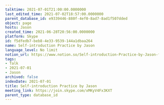 ```yaml
---
talktime: 2021-07-01T21:00:00.0000000
last_edited_time: 2021-07-02T18:57:00.0000000
parent_database_id: e9339446-880f-4ef0-8ad7-8ad1f507dded
object: page
hosts: Jason
created_time: 2021-06-28T20:56:00.0000000
platform: Skype
id: f5dfedb7-beb8-4e33-9539-144a1dbaa264
name: Self-introduction Practice by Jason
language_level: No limit
notion_url: https://www.notion.so/Self-introduction-Practice-by-Jason-f5dfedb7beb84e339539144a1dbaa264
tags:
- Talk
- 2021-07-01
- Jason
archived: false
indexDate: 2021-07-01
title: Self-introduction Practice by Jason
meeting_link: https://join.skype.com/xMKyV4Fx3KXT
parent_type: database_id
---
```







